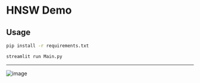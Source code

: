 # HNSW Demo

## Usage

```bash
pip install -r requirements.txt

streamlit run Main.py
```

---

![image](https://github.com/Inversed-Tech/hnsw-demo/assets/8718243/9a215daf-c9de-495f-95dd-b8d6e8a5a403)

